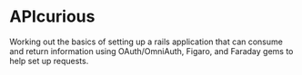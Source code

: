 # APIcurious

Working out the basics of setting up a rails application that can consume and return information using OAuth/OmniAuth, Figaro, and Faraday gems to help set up requests.
